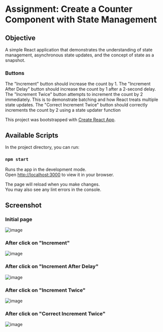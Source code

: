 # Assignment: Create a Counter Component with State Management

## Objective
A simple React application that demonstrates the understanding of state management, asynchronous state updates, and the concept of state as a snapshot.

### Buttons
The "Increment" button should increase the count by 1.
The "Increment After Delay" button should increase the count by 1 after a 2-second delay.
The "Increment Twice" button attempts to increment the count by 2 immediately. This is to demonstrate batching and how React treats multiple state updates.
The "Correct Increment Twice" button should correctly increments the count by 2 using a state updater function

This project was bootstrapped with [Create React App](https://github.com/facebook/create-react-app).

## Available Scripts

In the project directory, you can run:

### `npm start`

Runs the app in the development mode.\
Open [http://localhost:3000](http://localhost:3000) to view it in your browser.

The page will reload when you make changes.\
You may also see any lint errors in the console.

## Screenshot
### Initial page
![image](https://github.com/JoyZhang2023/counter/assets/137982978/ba2c5e43-2b76-4f8b-8088-f2024841daab)
### After click on "Increment"
![image](https://github.com/JoyZhang2023/counter/assets/137982978/7cc58c93-f350-49da-9c07-9bacbf8239a6)
### After click on "Increment After Delay"
![image](https://github.com/JoyZhang2023/counter/assets/137982978/33260593-fb66-4fa4-9b28-e8b088c0b037)
### After click on "Increment Twice"
![image](https://github.com/JoyZhang2023/counter/assets/137982978/1b32bae5-fe24-494d-82ae-0d213f74aa74)
### After click on "Correct Increment Twice"
![image](https://github.com/JoyZhang2023/counter/assets/137982978/a8076624-50f6-4bc7-990d-7dcb1f1744cc)




